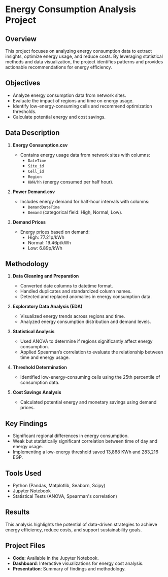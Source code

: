 # Energy Consumption Analysis Project  

## Overview  
This project focuses on analyzing energy consumption data to extract insights, optimize energy usage, and reduce costs. By leveraging statistical methods and data visualization, the project identifies patterns and provides actionable recommendations for energy efficiency.  

## Objectives  
- Analyze energy consumption data from network sites.  
- Evaluate the impact of regions and time on energy usage.  
- Identify low-energy-consuming cells and recommend optimization thresholds.  
- Calculate potential energy and cost savings.  

## Data Description  
1. **Energy Consumption.csv**  
   - Contains energy usage data from network sites with columns:  
     - `DateTime`  
     - `Site_id`  
     - `Cell_id`  
     - `Region`  
     - `KWH/hh` (energy consumed per half hour).  

2. **Power Demand.csv**  
   - Includes energy demand for half-hour intervals with columns:  
     - `DemandDateTime`  
     - `Demand` (categorical field: High, Normal, Low).  

3. **Demand Prices**  
   - Energy prices based on demand:  
     - High: 77.21p/kWh  
     - Normal: 19.46p/kWh  
     - Low: 6.89p/kWh  

## Methodology  
1. **Data Cleaning and Preparation**  
   - Converted date columns to datetime format.  
   - Handled duplicates and standardized column names.  
   - Detected and replaced anomalies in energy consumption data.  

2. **Exploratory Data Analysis (EDA)**  
   - Visualized energy trends across regions and time.  
   - Analyzed energy consumption distribution and demand levels.  

3. **Statistical Analysis**  
   - Used ANOVA to determine if regions significantly affect energy consumption.  
   - Applied Spearman’s correlation to evaluate the relationship between time and energy usage.  

4. **Threshold Determination**  
   - Identified low-energy-consuming cells using the 25th percentile of consumption data.  

5. **Cost Savings Analysis**  
   - Calculated potential energy and monetary savings using demand prices.  

## Key Findings  
- Significant regional differences in energy consumption.  
- Weak but statistically significant correlation between time of day and energy usage.  
- Implementing a low-energy threshold saved 13,868 KWh and 283,216 EGP.  

## Tools Used  
- Python (Pandas, Matplotlib, Seaborn, Scipy)  
- Jupyter Notebook  
- Statistical Tests (ANOVA, Spearman's correlation)  

## Results  
This analysis highlights the potential of data-driven strategies to achieve energy efficiency, reduce costs, and support sustainability goals.  

## Project Files  
- **Code**: Available in the Jupyter Notebook.  
- **Dashboard**: Interactive visualizations for energy cost analysis.  
- **Presentation**: Summary of findings and methodology.  
